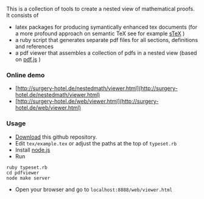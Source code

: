 This is a collection of tools to create a nested view of mathematical proofs.
It consists of 
- latex packages for producing symantically enhanced tex documents (for a more profound approach on semantic TeX see for example
[sTeX](https://trac.kwarc.info/sTeX/wiki) )
- a ruby script that generates separate pdf files for all sections, definitions and references
- a pdf viewer that assembles a collection of pdfs in a nested view (based on [pdf.js](https://github.com/mozilla/pdf.js/) )

### Online demo
- [http://surgery-hotel.de/nestedmath/viewer.html](http://surgery-hotel.de/nestedmath/viewer.html)
- [http://surgery-hotel.de/web/viewer.html](http://surgery-hotel.de/web/viewer.html)

### Usage
- [Download](https://github.com/xithan/nestedmath/archive/master.zip) this github repository.
- Edit `tex/example.tex` or adjust the paths at the top of `typeset.rb`
- Install [node.js](http://nodejs.org/)
- Run 

```
ruby typeset.rb
cd pdfviewer
node make server
```
- Open your browser and go to `localhost:8888/web/viewer.html`
